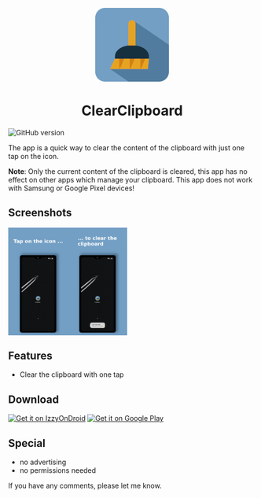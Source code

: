 <p align="center">
<img src="/static/logo/logo.png" height="150" title="Clear Clipboard Logo">
</p>

<h1 align="center">ClearClipboard</h1>

![GitHub version](https://d25lcipzij17d.cloudfront.net/badge.svg?id=gh&type=6&v=1.0.3&x2=0)

The app is a quick way to clear the content of the clipboard with just one tap on the icon.

**Note**: Only the current content of the clipboard is cleared, this app has no effect on other apps which
manage your clipboard. This app does not work with Samsung or Google Pixel devices!

## Screenshots

<div style="display:flex;">
<img alt="App image" src="/static/screenshots/01.png" width="24%">
<img alt="App image" src="/static/screenshots/02.png" width="24%">
</div>

## Features

* Clear the clipboard with one tap

## Download

<a href='https://android.izzysoft.de/repo/apk/com.amnesica.clearclipboard'><img alt='Get it on IzzyOnDroid' src='https://gitlab.com/IzzyOnDroid/repo/-/raw/master/assets/IzzyOnDroid.png' height='60'/></a>
<a href='https://play.google.com/store/apps/details?id=com.amnesica.clearclipboard&pcampaignid=pcampaignidMKT-Other-global-all-co-prtnr-py-PartBadge-Mar2515-1'><img alt='Get it on Google Play' src='https://play.google.com/intl/en_us/badges/static/images/badges/en_badge_web_generic.png' height='60'/></a>

## Special

* no advertising
* no permissions needed

If you have any comments, please let me know.
